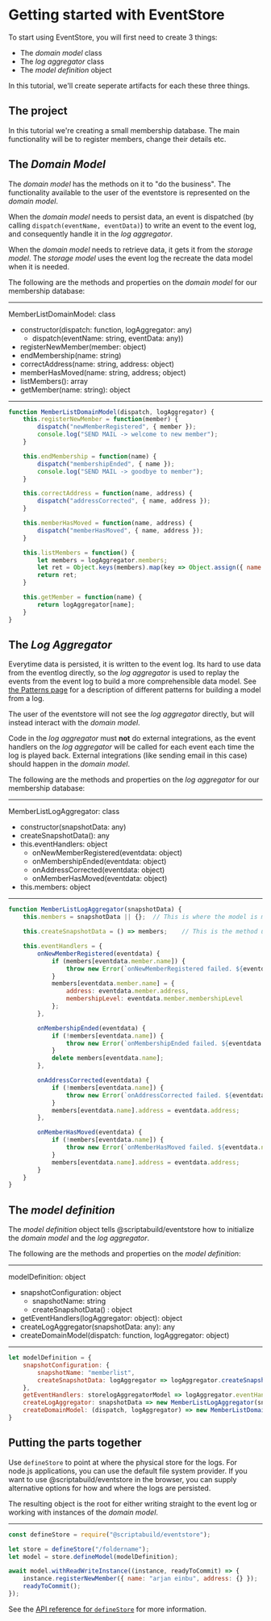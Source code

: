 # Getting started with EventStore
To start using EventStore, you will first need to create 3 things:
- The _domain model_ class
- The _log aggregator_ class
- The _model definition_ object

In this tutorial, we'll create seperate artifacts for each these three things.

## The project
In this tutorial we're creating a small membership database. The main functionality will be to register members, change their details etc.

## The _Domain Model_
The _domain model_ has the methods on it to "do the business". The functionality available to the user of the eventstore is represented on the _domain model_.

When the _domain model_ needs to persist data, an event is dispatched (by calling `dispatch(eventName, eventData)`) to write an event to the event log, and consequently handle it in the _log aggregator_.

When the _domain model_ needs to retrieve data, it gets it from the _storage model_. The _storage model_ uses the event log the recreate the data model when it is needed.

The following are the methods and properties on the _domain model_ for our membership database:

---
MemberListDomainModel: class
- constructor(dispatch: function, logAggregator: any)
	- dispatch(eventName: string, eventData: any))
- registerNewMember(member: object)
- endMembership(name: string)
- correctAddress(name: string, address: object)
- memberHasMoved(name: string, address; object)
- listMembers(): array
- getMember(name: string): object

---
```javascript
function MemberListDomainModel(dispatch, logAggregator) {
	this.registerNewMember = function(member) {
		dispatch("newMemberRegistered", { member });
		console.log("SEND MAIL -> welcome to new member");
	}

	this.endMembership = function(name) {
		dispatch("membershipEnded", { name });
		console.log("SEND MAIL -> goodbye to member");
	}

	this.correctAddress = function(name, address) {
		dispatch("addressCorrected", { name, address });
	}

	this.memberHasMoved = function(name, address) {
		dispatch("memberHasMoved", { name, address });
	}

	this.listMembers = function() {
		let members = logAggregator.members;
		let ret = Object.keys(members).map(key => Object.assign({ name: key }, members[key]));
		return ret;
	}

	this.getMember = function(name) {
		return logAggregator[name];
	}
}
```

## The _Log Aggregator_
Everytime data is persisted, it is written to the event log. Its hard to use data from the eventlog directly, so the _log aggregator_ is used to replay the events from the event log to build a more comprehensible data model. See [the Patterns page](./patterns.md) for a description of different patterns for building a model from a log.

The user of the eventstore will not see the _log aggregator_ directly, but will instead interact with the _domain model_.

Code in the _log aggregator_ must __not__ do external integrations, as the event handlers on the _log aggregator_ will be called for each event each time the log is played back. External integrations (like sending email in this case) should happen in the _domain model_.

The following are the methods and properties on the _log aggregator_ for our membership database:

---
MemberListLogAggregator: class
- constructor(snapshotData: any)
- createSnapshotData(): any
- this.eventHandlers: object
	- onNewMemberRegistered(eventdata: object)
	- onMembershipEnded(eventdata: object)
	- onAddressCorrected(eventdata: object)
	- onMemberHasMoved(eventdata: object)
- this.members: object

---
```javascript
function MemberListLogAggregator(snapshotData) {
	this.members = snapshotData || {};	// This is where the model is materialized!

	this.createSnapshotData = () => members;	// This is the method used to serialize to a snapshot. This method is the inverse of the above assignment of snapshotData

	this.eventHandlers = {
		onNewMemberRegistered(eventdata) {
			if (members[eventdata.member.name]) {
				throw new Error(`onNewMemberRegistered failed. ${eventdata.member.name} is already a member.`)
			}
			members[eventdata.member.name] = {
				address: eventdata.member.address,
				membershipLevel: eventdata.member.membershipLevel
			};
		},

		onMembershipEnded(eventdata) {
			if (!members[eventdata.name]) {
				throw new Error(`onMembershipEnded failed. ${eventdata.name} is not a member.`)
			}
			delete members[eventdata.name];
		},

		onAddressCorrected(eventdata) {
			if (!members[eventdata.name]) {
				throw new Error(`onAddressCorrected failed. ${eventdata.name} is not a member.`)
			}
			members[eventdata.name].address = eventdata.address;
		},

		onMemberHasMoved(eventdata) {
			if (!members[eventdata.name]) {
				throw new Error(`onMemberHasMoved failed. ${eventdata.name} is not a member.`)
			}
			members[eventdata.name].address = eventdata.address;
		}
	}
}
```

## The _model definition_
The _model definition_ object tells @scriptabuild/eventstore how to initialize the _domain model_ and the _log aggregator_.

The following are the methods and properties on the _model definition_:

---
modelDefinition: object
- snapshotConfiguration: object
	- snapshotName: string
	- createSnapshotData() : object
- getEventHandlers(logAggregator: object): object
- createLogAggregator(snapshotData: any): any
- createDomainModel(dispatch: function, logAggregator: object)

---
```javascript
let modelDefinition = {
	snapshotConfiguration: {
		snapshotName: "memberlist",
		createSnapshotData: logAggregator => logAggregator.createSnapshotData()
	},
	getEventHandlers: storelogAggregatorModel => logAggregator.eventHandlers,
	createLogAggregator: snapshotData => new MemberListLogAggregator(snapshotData),
	createDomainModel: (dispatch, logAggregator) => new MemberListDomainModel(dispatch, logAggregator)
}
```

## Putting the parts together
Use `defineStore` to point at where the physical store for the logs. For node.js applications, you can use the default file system provider. If you want to use @scriptabuild/eventstore in the browser, you can supply alternative options for how and where the logs are persisted.

The resulting object is the root for either writing straight to the event log or working with instances of the _domain model_.

---
```javascript
const defineStore = require("@scriptabuild/eventstore");

let store = defineStore("/foldername");
let model = store.defineModel(modelDefinition);

await model.withReadWriteInstance((instance, readyToCommit) => {
	instance.registerNewMember({ name: "arjan einbu", address: {} });
	readyToCommit();
});
```


See the [API reference for `defineStore`](./defineStore.md) for more information. 


